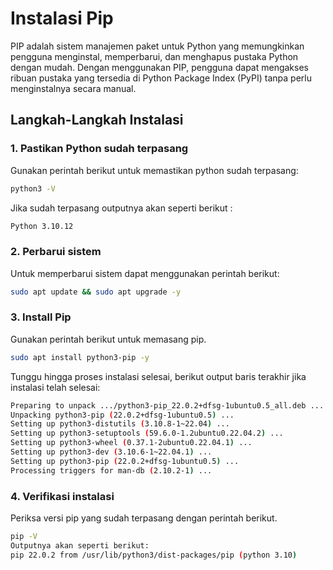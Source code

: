 # Instalasi Pip 
PIP adalah sistem manajemen paket untuk Python yang memungkinkan pengguna menginstal, memperbarui, dan menghapus pustaka Python dengan mudah. Dengan menggunakan PIP, pengguna dapat mengakses ribuan pustaka yang tersedia di Python Package Index (PyPI) tanpa perlu menginstalnya secara manual.

## Langkah-Langkah Instalasi
### 1. Pastikan Python sudah terpasang
Gunakan perintah berikut untuk memastikan python sudah terpasang:
```bash
python3 -V
```
Jika sudah terpasang outputnya akan seperti berikut :
```bash
Python 3.10.12
```
### 2. Perbarui sistem
Untuk memperbarui sistem dapat menggunakan perintah berikut:
```bash
sudo apt update && sudo apt upgrade -y
```
### 3. Install Pip 
Gunakan perintah berikut untuk memasang pip.
```bash
sudo apt install python3-pip -y
```
Tunggu hingga proses instalasi selesai, berikut output baris terakhir jika instalasi telah selesai:
```bash
Preparing to unpack .../python3-pip_22.0.2+dfsg-1ubuntu0.5_all.deb ...
Unpacking python3-pip (22.0.2+dfsg-1ubuntu0.5) ...
Setting up python3-distutils (3.10.8-1~22.04) ...
Setting up python3-setuptools (59.6.0-1.2ubuntu0.22.04.2) ...
Setting up python3-wheel (0.37.1-2ubuntu0.22.04.1) ...
Setting up python3-dev (3.10.6-1~22.04.1) ...
Setting up python3-pip (22.0.2+dfsg-1ubuntu0.5) ...
Processing triggers for man-db (2.10.2-1) ...
```
### 4. Verifikasi instalasi
Periksa versi pip yang sudah terpasang dengan perintah berikut.
```bash
pip -V
Outputnya akan seperti berikut:
pip 22.0.2 from /usr/lib/python3/dist-packages/pip (python 3.10)
```